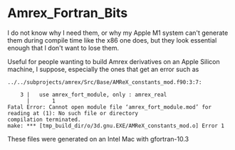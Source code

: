 # Amrex_Fortran_Bits
I do not know why I need them, or why my Apple M1 system can't generate them during compile time like the x86 one does, but they look essential enough that I don't want to lose them.

Useful for people wanting to build Amrex derivatives on an Apple Silicon machine, I suppose, especially the ones that get an error such as 

```
../../subprojects/amrex/Src/Base/AMReX_constants_mod.f90:3:7:

    3 |   use amrex_fort_module, only : amrex_real
      |       1
Fatal Error: Cannot open module file ‘amrex_fort_module.mod’ for reading at (1): No such file or directory
compilation terminated.
make: *** [tmp_build_dir/o/3d.gnu.EXE/AMReX_constants_mod.o] Error 1
```

These files were generated on an Intel Mac with gfortran-10.3
